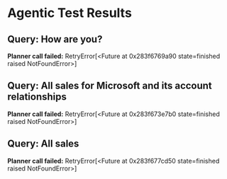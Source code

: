 # Agentic Test Results

## Query: How are you?

**Planner call failed:** RetryError[<Future at 0x283f6769a90 state=finished raised NotFoundError>]


## Query: All sales for Microsoft and its account relationships

**Planner call failed:** RetryError[<Future at 0x283f673e7b0 state=finished raised NotFoundError>]


## Query: All sales

**Planner call failed:** RetryError[<Future at 0x283f677cd50 state=finished raised NotFoundError>]


